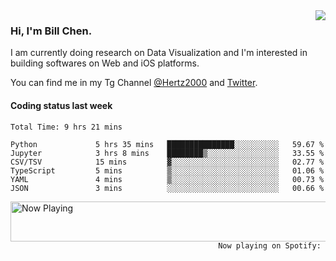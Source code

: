 <img  align="right" src="https://github-readme-stats.vercel.app/api?username=BillChen2k&show_icons=false&count_private=true&hide_title=true">

### Hi, I'm Bill Chen.

I am currently doing research on Data Visualization and I'm interested in building softwares on Web and iOS platforms.

You can find me in my Tg Channel [@Hertz2000](https://t.me/Hertz2000) and [Twitter](https://twitter.com/billchen2k).

#### Coding status last week

<!--START_SECTION:waka-->

```text
Total Time: 9 hrs 21 mins

Python             5 hrs 35 mins   ███████████████░░░░░░░░░░   59.67 %
Jupyter            3 hrs 8 mins    ████████▒░░░░░░░░░░░░░░░░   33.55 %
CSV/TSV            15 mins         ▓░░░░░░░░░░░░░░░░░░░░░░░░   02.77 %
TypeScript         5 mins          ▒░░░░░░░░░░░░░░░░░░░░░░░░   01.06 %
YAML               4 mins          ▒░░░░░░░░░░░░░░░░░░░░░░░░   00.73 %
JSON               3 mins          ░░░░░░░░░░░░░░░░░░░░░░░░░   00.66 %
```

<!--END_SECTION:waka-->


<div>
<a href="https://spotify-now-playing.billchen2k.vercel.app/now-playing?open">
   <img align="right" src="https://spotify-now-playing.billchen2k.vercel.app/now-playing" width="540" height="64" alt="Now Playing">
</a>
</div>

<div>
<p align="right"><code>Now playing on Spotify: </code></p>
</div>

<!--
**BillChen2K/BillChen2K** is a ✨ _special_ ✨ repository because its `README.md` (this file) appears on your GitHub profile.

Here are some ideas to get you started:

- 🔭 I’m currently working on ...
- 🌱 I’m currently learning ...
- 👯 I’m looking to collaborate on ...
- 🤔 I’m looking for help with ...
- 💬 Ask me about ...
- 📫 How to reach me: ...
- 😄 Pronouns: ...
- ⚡ Fun fact: ...
-->
